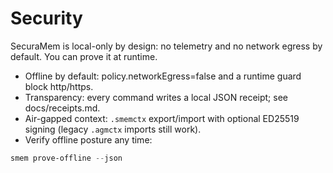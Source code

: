 # Security

SecuraMem is local-only by design: no telemetry and no network egress by default. You can prove it at runtime.

- Offline by default: policy.networkEgress=false and a runtime guard block http/https.
- Transparency: every command writes a local JSON receipt; see docs/receipts.md.
- Air-gapped context: `.smemctx` export/import with optional ED25519 signing (legacy `.agmctx` imports still work).
- Verify offline posture any time:

```powershell
smem prove-offline --json
```
